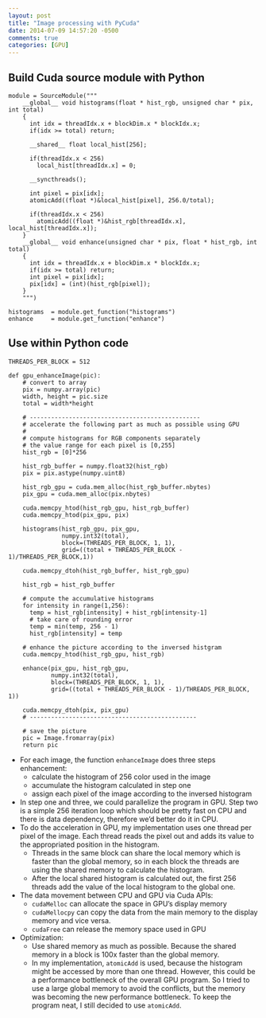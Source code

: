 ```yaml
---
layout: post
title: "Image processing with PyCuda"
date: 2014-07-09 14:57:20 -0500
comments: true
categories: [GPU]
---
```



## Build Cuda source module with Python

	module = SourceModule("""
	    __global__ void histograms(float * hist_rgb, unsigned char * pix, int total)
	    {
	      int idx = threadIdx.x + blockDim.x * blockIdx.x;
	      if(idx >= total) return;
	
	      __shared__ float local_hist[256];
	
	      if(threadIdx.x < 256)
	        local_hist[threadIdx.x] = 0;
	
	      __syncthreads();
	
	      int pixel = pix[idx];
	      atomicAdd((float *)&local_hist[pixel], 256.0/total);
	
	      if(threadIdx.x < 256)
	        atomicAdd((float *)&hist_rgb[threadIdx.x], local_hist[threadIdx.x]);
	    }
	    __global__ void enhance(unsigned char * pix, float * hist_rgb, int total)
	    {
	      int idx = threadIdx.x + blockDim.x * blockIdx.x;
	      if(idx >= total) return;
	      int pixel = pix[idx];
	      pix[idx] = (int)(hist_rgb[pixel]);
	    }
	    """)

	histograms 	= module.get_function("histograms")
	enhance 	= module.get_function("enhance")


## Use within Python code


	THREADS_PER_BLOCK = 512

	def gpu_enhanceImage(pic):
	    # convert to array
	    pix = numpy.array(pic)
	    width, height = pic.size
	    total = width*height
	
	    # ------------------------------------------------
	    # accelerate the following part as much as possible using GPU
	    #
	    # compute histograms for RGB components separately
	    # the value range for each pixel is [0,255]
	    hist_rgb = [0]*256
	
	    hist_rgb_buffer = numpy.float32(hist_rgb)
	    pix = pix.astype(numpy.uint8)
	
	    hist_rgb_gpu = cuda.mem_alloc(hist_rgb_buffer.nbytes)
	    pix_gpu = cuda.mem_alloc(pix.nbytes)
	
	    cuda.memcpy_htod(hist_rgb_gpu, hist_rgb_buffer)
	    cuda.memcpy_htod(pix_gpu, pix)
	
	    histograms(hist_rgb_gpu, pix_gpu, 
				   numpy.int32(total), 
				   block=(THREADS_PER_BLOCK, 1, 1), 
				   grid=((total + THREADS_PER_BLOCK - 1)/THREADS_PER_BLOCK,1))
	
	    cuda.memcpy_dtoh(hist_rgb_buffer, hist_rgb_gpu)
	
	    hist_rgb = hist_rgb_buffer
	
	    # compute the accumulative histograms
	    for intensity in range(1,256):
	      temp = hist_rgb[intensity] + hist_rgb[intensity-1]
	      # take care of rounding error
	      temp = min(temp, 256 - 1)
	      hist_rgb[intensity] = temp
	
	    # enhance the picture according to the inversed histgram
	    cuda.memcpy_htod(hist_rgb_gpu, hist_rgb)
	    
	    enhance(pix_gpu, hist_rgb_gpu, 
				numpy.int32(total),
				block=(THREADS_PER_BLOCK, 1, 1), 
				grid=((total + THREADS_PER_BLOCK - 1)/THREADS_PER_BLOCK, 1))
	
	    cuda.memcpy_dtoh(pix, pix_gpu)
	    # -----------------------------------------------
	
	    # save the picture
	    pic = Image.fromarray(pix)
	    return pic

* For each image, the function `enhanceImage` does three steps enhancement:
	* calculate the histogram of 256 color used in the image
	* accumulate the histogram calculated in step one
	* assign each pixel of the image according to the inversed histogram
* In step one and three, we could parallelize the program in GPU. Step two is a simple 256 iteration loop which should be pretty fast on CPU and there is data dependency, therefore we’d better do it in CPU.
* To do the acceleration in GPU, my implementation uses one thread per pixel of the image. Each thread reads the pixel out and adds its value to the appropriated position in the histogram.
	* Threads in the same block can share the local memory which is faster than the global memory, so in each block the threads are using the shared memory to calculate the histogram.
	* After the local shared histogram is calculated out, the first 256 threads add the value of the local histogram to the global one.
* The data movement between CPU and GPU via Cuda APIs:
	* `cudaMelloc` can allocate the space in GPU’s display memory
	* `cudaMellocpy` can copy the data from the main memory to the display memory and vice versa.
	* `cudaFree` can release the memory space used in GPU
* Optimization:
	* Use shared memory as much as possible. Because the shared memory in a block is 100x faster than the global memory.
	* In my implementation, `atomicAdd` is used, because the histogram might be accessed by more than one thread. However, this could be a performance bottleneck of the overall GPU program. So I tried to use a large global memory to avoid the conflicts, but the memory was becoming the new performance bottleneck. To keep the program neat, I still decided to use `atomicAdd`.
